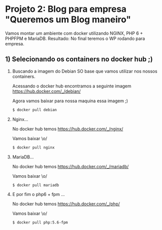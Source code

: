 # Projeto 2: Blog para empresa "Queremos um Blog maneiro"

Vamos montar um ambiente com docker utilizando NGINX, PHP 6 + PHPFPM e MariaDB. Resultado: No final teremos o WP rodando para empresa.

## 1) Selecionando os containers no docker hub ;)

1. Buscando a imagem do Debian SO base que vamos utilizar nos nossos containers.
   
   Acessando o docker hub encontramos a seguinte imagem https://hub.docker.com/_/debian/

   Agora vamos baixar para nossa maquina essa imagem ;)

   ```bash
   $ docker pull debian
   ```

2. Nginx...

   No docker hub temos https://hub.docker.com/_/nginx/

   Vamos baixar \o/

   ```bash
   $ docker pull nginx
   ```

3. MariaDB...

   No docker hub temos https://hub.docker.com/_/mariadb/

   Vamos baixar \o/
   
   ```bash
   $ docker pull mariadb
   ```

4. E por fim o php6 + fpm ...

   No docker hub temos https://hub.docker.com/_/php/

   Vamos baixar \o/
   
   ```bash
   $ docker pull php:5.6-fpm
   ```